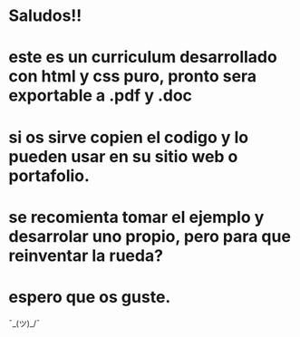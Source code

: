 # 
#  Saludos!!
#  este es un curriculum desarrollado con html y css puro, pronto sera exportable a .pdf y .doc 
#  si os sirve copien el codigo y lo pueden usar en su sitio web o portafolio.
#  se recomienta tomar el ejemplo y desarrolar uno propio, pero para que reinventar la rueda?
#  espero que os guste.
¯\_(ツ)_/¯